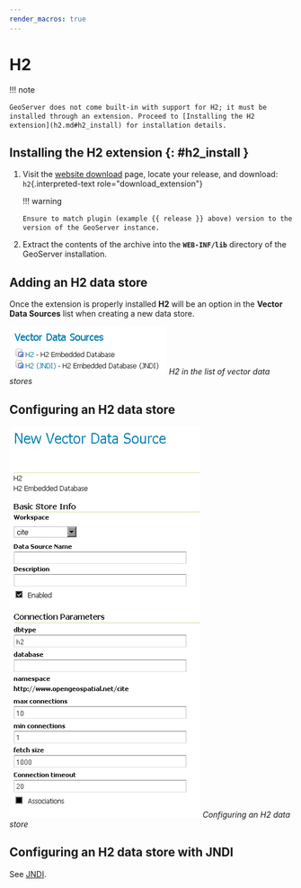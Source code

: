 ```yaml
---
render_macros: true
---
```


# H2

!!! note

    GeoServer does not come built-in with support for H2; it must be installed through an extension. Proceed to [Installing the H2 extension](h2.md#h2_install) for installation details.

## Installing the H2 extension {: #h2_install }

1.  Visit the [website download](https://geoserver.org/download) page, locate your release, and download: `h2`{.interpreted-text role="download_extension"}

    !!! warning

        Ensure to match plugin (example {{ release }} above) version to the version of the GeoServer instance.

2.  Extract the contents of the archive into the **`WEB-INF/lib`** directory of the GeoServer installation.

## Adding an H2 data store

Once the extension is properly installed **H2** will be an option in the **Vector Data Sources** list when creating a new data store.

![](images/h2create.png)
*H2 in the list of vector data stores*

## Configuring an H2 data store

![](images/h2configure.png)
*Configuring an H2 data store*

## Configuring an H2 data store with JNDI

See [JNDI](jndi.md).

